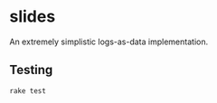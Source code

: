 slides
======

An extremely simplistic logs-as-data implementation.

Testing
-------

    rake test
